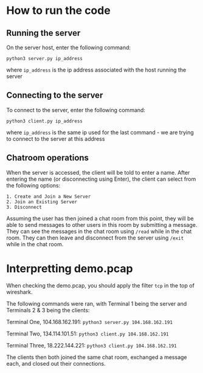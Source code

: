 # How to run the code

## Running the server

On the server host, enter the following command:

`python3 server.py ip_address`

where `ip_address` is the ip address associated with the host running the server

## Connecting to the server

To connect to the server, enter the following command:

`python3 client.py ip_address`

where `ip_address` is the same ip used for the last command - we are trying to connect to the server at this address

## Chatroom operations

When the server is accessed, the client will be told to enter a name. After entering the name (or disconnecting using Enter), the client can select from the following options:

```
1. Create and Join a New Server
2. Join an Existing Server
3. Disconnect
```

Assuming the user has then joined a chat room from this point, they will be able to send messages to other users in this room by submitting a message. They can see the messages in the chat room using `/read` while in the chat room. They can then leave and disconnect from the server using `/exit` while in the chat room.

# Interpretting demo.pcap

When checking the demo.pcap, you should apply the filter `tcp` in the top of wireshark.

The following commands were ran, with Terminal 1 being the server and Terminals 2 & 3 being the clients:

Terminal One, 104.168.162.191: `python3 server.py 104.168.162.191`

Terminal Two, 134.114.101.51: `python3 client.py 104.168.162.191`

Terminal Three, 18.222.144.221: `python3 client.py 104.168.162.191`

The clients then both joined the same chat room, exchanged a message each, and closed out their connections.
